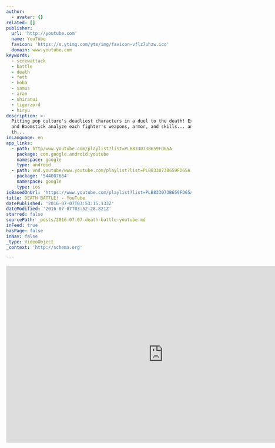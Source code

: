 ```yaml
---
author:
  - avatar: {}
related: []
publisher:
  url: 'http://youtube.com'
  name: YouTube
  favicon: 'https://s.ytimg.com/yts/img/favicon-vflz7uhzw.ico'
  domain: www.youtube.com
keywords:
  - screwattack
  - battle
  - death
  - fett
  - boba
  - samus
  - aran
  - shiranui
  - tigerzord
  - hiryu
description: >-
  Pitting pop culture's deadliest characters in a duel to the death! Experts Wiz
  and Boomstick analyze each fighter's weapons, armor, and skills... and then
  th...
inLanguage: en
app_links:
  - path: http/www.youtube.com/playlist?list=PLB833073B659FD65A
    package: com.google.android.youtube
    namespace: google
    type: android
  - path: vnd.youtube/www.youtube.com/playlist?list=PLB833073B659FD65A
    package: '544007664'
    namespace: google
    type: ios
isBasedOnUrl: 'https://www.youtube.com/playlist?list=PLB833073B659FD65A'
title: DEATH BATTLE! - YouTube
datePublished: '2016-07-07T03:53:15.133Z'
dateModified: '2016-07-07T03:52:28.821Z'
starred: false
sourcePath: _posts/2016-07-07-death-battle-youtube.md
inFeed: true
hasPage: false
inNav: false
_type: VideoObject
_context: 'http://schema.org'

---
```

<iframe src="https://cdn.embedly.com/widgets/media.html?src=http%3A%2F%2Fwww.youtube.com%2Fembed%2Fvideoseries%3Flist%3DPLB833073B659FD65A&amp;url=https%3A%2F%2Fwww.youtube.com%2Fplaylist%3Flist%3DPLB833073B659FD65A&amp;image=https%3A%2F%2Fi.ytimg.com%2Fvi%2Foyl97TG8jbA%2Fhqdefault.jpg%3Fcustom%3Dtrue%26w%3D320%26h%3D180%26stc%3Dtrue%26jpg444%3Dtrue%26jpgq%3D90%26sp%3D68%26sigh%3DlLFlTJCrU5vRb4y_f1KuRuZdNuw&amp;key=b7d04c9b404c499eba89ee7072e1c4f7&amp;type=text%2Fhtml&amp;schema=youtube" width="853" height="480" scrolling="no" frameborder="0" allowfullscreen="" style=""></iframe>